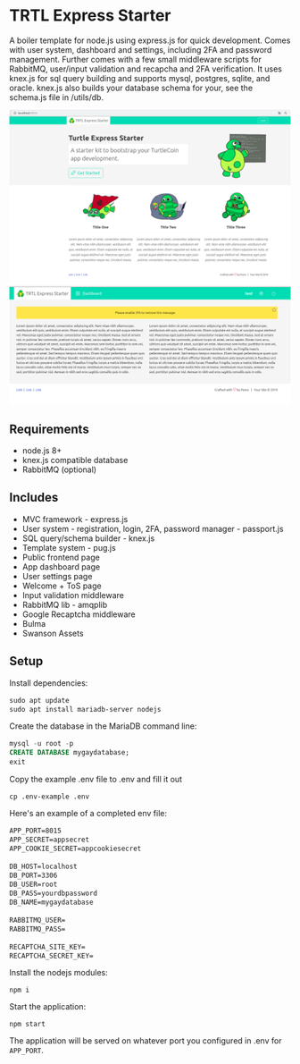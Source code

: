 # TRTL Express Starter
A boiler template for node.js using express.js for quick development. Comes with user system, dashboard and settings, including 2FA and password management. Further comes with a few small middleware scripts for RabbitMQ, user/input validation and recapcha and 2FA verification. It uses knex.js for sql query building and supports mysql, postgres, sqlite, and oracle. knex.js also builds your database schema for your, see the schema.js file in /utils/db.

![FrontEnd](demo.png)
![Backend](demo2.png)

## Requirements
- node.js 8+
- knex.js compatible database
- RabbitMQ (optional)

## Includes
- MVC framework - express.js 
- User system - registration, login, 2FA, password manager - passport.js
- SQL query/schema builder - knex.js
- Template system - pug.js
- Public frontend page
- App dashboard page
- User settings page
- Welcome + ToS page
- Input validation middleware
- RabbitMQ lib - amqplib
- Google Recaptcha middleware
- Bulma 
- Swanson Assets

## Setup

Install dependencies: 

```
sudo apt update
sudo apt install mariadb-server nodejs
```

Create the database in the MariaDB command line:

```sql
mysql -u root -p
CREATE DATABASE mygaydatabase;
exit
```

Copy the example .env file to .env and fill it out

```
cp .env-example .env
```

Here's an example of a completed env file:

```
APP_PORT=8015
APP_SECRET=appsecret
APP_COOKIE_SECRET=appcookiesecret

DB_HOST=localhost
DB_PORT=3306
DB_USER=root
DB_PASS=yourdbpassword
DB_NAME=mygaydatabase

RABBITMQ_USER=
RABBITMQ_PASS=

RECAPTCHA_SITE_KEY=
RECAPTCHA_SECRET_KEY=
```

Install the nodejs modules:


```
npm i
```
Start the application:

```
npm start
```

The application will be served on whatever port you configured in .env for `APP_PORT`.
